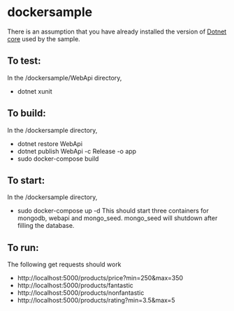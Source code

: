 # dockersample

There is an assumption that you have already installed the version of [Dotnet core](https://github.com/dotnet/core/releases/tag/v1.1.5) used by the sample.

## To test:
In the /dockersample/WebApi directory,
 - dotnet xunit

## To build: 
In the /dockersample directory,
- dotnet restore WebApi
- dotnet publish WebApi -c Release -o app
- sudo docker-compose build

## To start: 
In the /dockersample directory,
- sudo docker-compose up -d
This should start three containers for mongodb, webapi and mongo_seed. mongo_seed will shutdown after filling the database.

## To run:
The following get requests should work
 - http://localhost:5000/products/price?min=250&max=350
 - http://localhost:5000/products/fantastic
 - http://localhost:5000/products/nonfantastic
 - http://localhost:5000/products/rating?min=3.5&max=5
